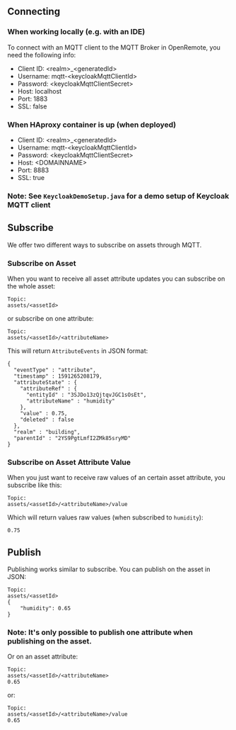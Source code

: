 ## Connecting

### When working locally (e.g. with an IDE)
To connect with an MQTT client to the MQTT Broker in OpenRemote, you need the following info:
* Client ID: \<realm\>_\<generatedId\>
* Username: mqtt-\<keycloakMqttClientId\>
* Password: \<keycloakMqttClientSecret\>
* Host: localhost
* Port: 1883
* SSL: false

### When HAproxy container is up (when deployed)
* Client ID: \<realm\>_\<generatedId\>
* Username: mqtt-\<keycloakMqttClientId\>
* Password: \<keycloakMqttClientSecret\>
* Host: \<DOMAINNAME\>
* Port: 8883
* SSL: true

### Note: See `KeycloakDemoSetup.java` for a demo setup of Keycloak MQTT client

## Subscribe

We offer two different ways to subscribe on assets through MQTT.

### Subscribe on Asset

When you want to receive all asset attribute updates you can subscribe on the whole asset:

```
Topic:
assets/<assetId>
```

or subscribe on one attribute:
```
Topic:
assets/<assetId>/<attributeName>
```
This will return `AttributeEvents` in JSON format:
```
{
  "eventType" : "attribute",
  "timestamp" : 1591265208179,
  "attributeState" : {
    "attributeRef" : {
      "entityId" : "3SJDo13zQjtqvJGC1sOsEt",
      "attributeName" : "humidity"
    },
    "value" : 0.75,
    "deleted" : false
  },
  "realm" : "building",
  "parentId" : "2YS9PgtLmfI2ZMk85sryMD"
}
```

### Subscribe on Asset Attribute Value

When you just want to receive raw values of an certain asset attribute, you subscribe like this:
```
Topic:
assets/<assetId>/<attributeName>/value
```
Which will return values raw values (when subscribed to `humidity`):
```
0.75
```

## Publish

Publishing works similar to subscribe. You can publish on the asset in JSON:
```
Topic:
assets/<assetId>
{
    "humidity": 0.65
}
```
### Note: It's only possible to publish **one** attribute when publishing on the asset.

Or on an asset attribute:
```
Topic:
assets/<assetId>/<attributeName>
0.65
```

or:

```
Topic:
assets/<assetId>/<attributeName>/value
0.65
```